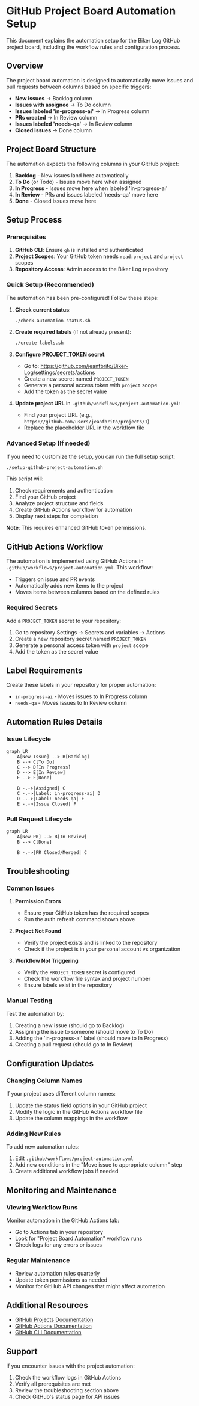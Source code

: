 # GitHub Project Board Automation Setup

This document explains the automation setup for the Biker Log GitHub project board, including the workflow rules and configuration process.

## Overview

The project board automation is designed to automatically move issues and pull requests between columns based on specific triggers:

- **New issues** → Backlog column
- **Issues with assignee** → To Do column  
- **Issues labeled 'in-progress-ai'** → In Progress column
- **PRs created** → In Review column
- **Issues labeled 'needs-qa'** → In Review column
- **Closed issues** → Done column

## Project Board Structure

The automation expects the following columns in your GitHub project:

1. **Backlog** - New issues land here automatically
2. **To Do** (or Todo) - Issues move here when assigned
3. **In Progress** - Issues move here when labeled 'in-progress-ai'
4. **In Review** - PRs and issues labeled 'needs-qa' move here
5. **Done** - Closed issues move here

## Setup Process

### Prerequisites

1. **GitHub CLI**: Ensure `gh` is installed and authenticated
2. **Project Scopes**: Your GitHub token needs `read:project` and `project` scopes
3. **Repository Access**: Admin access to the Biker Log repository

### Quick Setup (Recommended)

The automation has been pre-configured! Follow these steps:

1. **Check current status**:
   ```bash
   ./check-automation-status.sh
   ```

2. **Create required labels** (if not already present):
   ```bash
   ./create-labels.sh
   ```

3. **Configure PROJECT_TOKEN secret**:
   - Go to: https://github.com/jeanfbrito/Biker-Log/settings/secrets/actions
   - Create a new secret named `PROJECT_TOKEN`
   - Generate a personal access token with `project` scope
   - Add the token as the secret value

4. **Update project URL** in `.github/workflows/project-automation.yml`:
   - Find your project URL (e.g., `https://github.com/users/jeanfbrito/projects/1`)
   - Replace the placeholder URL in the workflow file

### Advanced Setup (If needed)

If you need to customize the setup, you can run the full setup script:

```bash
./setup-github-project-automation.sh
```

This script will:
1. Check requirements and authentication
2. Find your GitHub project
3. Analyze project structure and fields
4. Create GitHub Actions workflow for automation
5. Display next steps for completion

**Note**: This requires enhanced GitHub token permissions.

## GitHub Actions Workflow

The automation is implemented using GitHub Actions in `.github/workflows/project-automation.yml`. This workflow:

- Triggers on issue and PR events
- Automatically adds new items to the project
- Moves items between columns based on the defined rules

### Required Secrets

Add a `PROJECT_TOKEN` secret to your repository:

1. Go to repository Settings → Secrets and variables → Actions
2. Create a new repository secret named `PROJECT_TOKEN`
3. Generate a personal access token with `project` scope
4. Add the token as the secret value

## Label Requirements

Create these labels in your repository for proper automation:

- `in-progress-ai` - Moves issues to In Progress column
- `needs-qa` - Moves issues to In Review column

## Automation Rules Details

### Issue Lifecycle

```mermaid
graph LR
    A[New Issue] --> B[Backlog]
    B --> C[To Do] 
    C --> D[In Progress]
    D --> E[In Review]
    E --> F[Done]
    
    B -.->|Assigned| C
    C -.->|Label: in-progress-ai| D
    D -.->|Label: needs-qa| E
    E -.->|Issue Closed| F
```

### Pull Request Lifecycle

```mermaid
graph LR
    A[New PR] --> B[In Review]
    B --> C[Done]
    
    B -.->|PR Closed/Merged| C
```

## Troubleshooting

### Common Issues

1. **Permission Errors**
   - Ensure your GitHub token has the required scopes
   - Run the auth refresh command shown above

2. **Project Not Found**
   - Verify the project exists and is linked to the repository
   - Check if the project is in your personal account vs organization

3. **Workflow Not Triggering**
   - Verify the `PROJECT_TOKEN` secret is configured
   - Check the workflow file syntax and project number
   - Ensure labels exist in the repository

### Manual Testing

Test the automation by:
1. Creating a new issue (should go to Backlog)
2. Assigning the issue to someone (should move to To Do)
3. Adding the 'in-progress-ai' label (should move to In Progress)
4. Creating a pull request (should go to In Review)

## Configuration Updates

### Changing Column Names

If your project uses different column names:

1. Update the status field options in your GitHub project
2. Modify the logic in the GitHub Actions workflow file
3. Update the column mappings in the workflow

### Adding New Rules

To add new automation rules:

1. Edit `.github/workflows/project-automation.yml`
2. Add new conditions in the "Move issue to appropriate column" step
3. Create additional workflow jobs if needed

## Monitoring and Maintenance

### Viewing Workflow Runs

Monitor automation in the GitHub Actions tab:
- Go to Actions tab in your repository
- Look for "Project Board Automation" workflow runs
- Check logs for any errors or issues

### Regular Maintenance

- Review automation rules quarterly
- Update token permissions as needed
- Monitor for GitHub API changes that might affect automation

## Additional Resources

- [GitHub Projects Documentation](https://docs.github.com/en/issues/planning-and-tracking-with-projects)
- [GitHub Actions Documentation](https://docs.github.com/en/actions)
- [GitHub CLI Documentation](https://cli.github.com/manual/)

## Support

If you encounter issues with the project automation:

1. Check the workflow logs in GitHub Actions
2. Verify all prerequisites are met
3. Review the troubleshooting section above
4. Check GitHub's status page for API issues